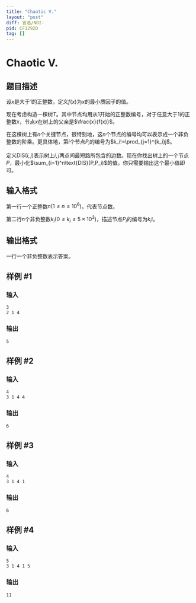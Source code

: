 ```yaml
---
title: "Chaotic V."
layout: "post"
diff: 省选/NOI-
pid: CF1292D
tag: []
---
```


# Chaotic V.

## 题目描述

设$x$是大于$1$的正整数，定义$f(x)$为$x$的最小质因子的值。

现在考虑构造一棵树$T$。其中节点均用从$1$开始的正整数编号，对于任意大于$1$的正整数$x$，节点$x$在树上的父亲是$\frac{x}{f(x)}$。

在这棵树上有$n$个关键节点，很特别地，这$n$个节点的编号均可以表示成一个非负整数的阶乘。更具体地，第$i$个节点$P_i$的编号为$k_i!=\prod_{j=1}^{k_i}j$。

定义$\text{DIS}(i,j)$表示树上$i,j$两点间最短路所包含的边数。现在你找出树上的一个节点$P$，最小化$\sum_{i=1}^n\text{DIS}(P,P_i)$的值。你只需要输出这个最小值即可。

## 输入格式

第一行一个正整数$n(1\leq n\leq 10^6)$，代表节点数。

第二行$n$个非负整数$k_i(0\leq k_i\leq 5\times 10^3)$，描述节点$P_i$的编号为$k_i!$。

## 输出格式

一行一个非负整数表示答案。

## 样例 #1

### 输入

```
3
2 1 4
```

### 输出

```
5
```

## 样例 #2

### 输入

```
4
3 1 4 4
```

### 输出

```
6
```

## 样例 #3

### 输入

```
4
3 1 4 1
```

### 输出

```
6
```

## 样例 #4

### 输入

```
5
3 1 4 1 5
```

### 输出

```
11
```

